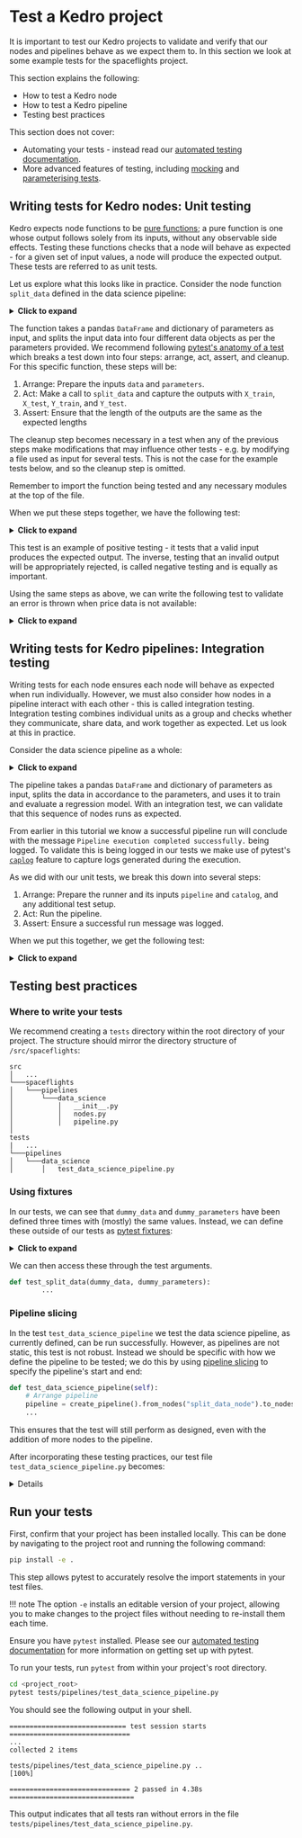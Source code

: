 # Test a Kedro project

It is important to test our Kedro projects to validate and verify that our nodes and pipelines behave as we expect them to. In this section we look at some example tests for the spaceflights project.

This section explains the following:

* How to test a Kedro node
* How to test a Kedro pipeline
* Testing best practices


This section does not cover:

* Automating your tests - instead read our [automated testing documentation](../develop/automated_testing.md).
* More advanced features of testing, including [mocking](https://realpython.com/python-mock-library/#what-is-mocking) and [parameterising tests](https://docs.pytest.org/en/7.1.x/example/parametrize.html).


## Writing tests for Kedro nodes: Unit testing

Kedro expects node functions to be [pure functions](https://realpython.com/python-functional-programming/#what-is-functional-programming); a pure function is one whose output follows solely from its inputs, without any observable side effects. Testing these functions checks that a node will behave as expected - for a given set of input values, a node will produce the expected output. These tests are referred to as unit tests.

Let us explore what this looks like in practice. Consider the node function `split_data` defined in the data science pipeline:

<details>
<summary><b>Click to expand</b></summary>

```python
def split_data(data: pd.DataFrame, parameters: dict[str, Any]) -> Tuple:
    """Splits data into features and targets training and test sets.

    Args:
        data: Data containing features and target.
        parameters: Parameters defined in parameters_data_science.yml.
    Returns:
        Split data.
    """
    X = data[parameters["features"]]
    y = data["price"]
    X_train, X_test, y_train, y_test = train_test_split(
        X, y, test_size=parameters["test_size"], random_state=parameters["random_state"]
    )
    return X_train, X_test, y_train, y_test
```

</details>

The function takes a pandas `DataFrame` and dictionary of parameters as input, and splits the input data into four different data objects as per the parameters provided. We recommend following [pytest's anatomy of a test](https://docs.pytest.org/en/7.1.x/explanation/anatomy.html#anatomy-of-a-test) which breaks a test down into four  steps: arrange, act, assert, and cleanup. For this specific function, these steps will be:

1. Arrange: Prepare the inputs `data` and `parameters`.
2. Act: Make a call to `split_data` and capture the outputs with `X_train`, `X_test`, `Y_train`, and `Y_test`.
3. Assert: Ensure that the length of the outputs are the same as the expected lengths

The cleanup step becomes necessary in a test when any of the previous steps make modifications that may influence other tests - e.g. by modifying a file used as input for several tests. This is not the case for the example tests below, and so the cleanup step is omitted.

Remember to import the function being tested and any necessary modules at the top of the file.

When we put these steps together, we have the following test:

<details>
<summary><b>Click to expand</b></summary>

```python
# NOTE: This example test is yet to be refactored.
# A complete version is available under the testing best practices section.

import pandas as pd
from spaceflights.pipelines.data_science.nodes import split_data

def test_split_data():
    # Arrange
    dummy_data = pd.DataFrame(
        {
            "engines": [1, 2, 3],
            "crew": [4, 5, 6],
            "passenger_capacity": [5, 6, 7],
            "price": [120, 290, 30],
        }
    )

    dummy_parameters = {
        "model_options": {
            "test_size": 0.2,
            "random_state": 3,
            "features": ["engines", "passenger_capacity", "crew"],
        }
    }

    # Act
    X_train, X_test, y_train, y_test = split_data(dummy_data, dummy_parameters["model_options"])

    # Assert
    assert len(X_train) == 2
    assert len(y_train) == 2
    assert len(X_test) == 1
    assert len(y_test) == 1
```

</details>


This test is an example of positive testing - it tests that a valid input produces the expected output. The inverse, testing that an invalid output will be appropriately rejected, is called negative testing and is equally as important.

Using the same steps as above, we can write the following test to validate an error is thrown when price data is not available:

<details>
<summary><b>Click to expand</b></summary>

```python
# NOTE: This example test is yet to be refactored.
# A complete version is available under the testing best practices section.

import pandas as pd
from spaceflights.pipelines.data_science.nodes import split_data

def test_split_data_missing_price():
    # Arrange
    dummy_data = pd.DataFrame(
        {
            "engines": [1, 2, 3],
            "crew": [4, 5, 6],
            "passenger_capacity": [5, 6, 7],
            # Note the missing price data
        }
    )

    dummy_parameters = {
        "model_options": {
            "test_size": 0.2,
            "random_state": 3,
            "features": ["engines", "passenger_capacity", "crew"],
        }
    }

    with pytest.raises(KeyError) as e_info:
        # Act
        X_train, X_test, y_train, y_test = split_data(dummy_data, dummy_parameters["model_options"])

    # Assert
    assert "price" in str(e_info.value) # checks that the error is about the missing price data
```
</details>

## Writing tests for Kedro pipelines: Integration testing

Writing tests for each node ensures each node will behave as expected when run individually. However, we must also consider how nodes in a pipeline interact with each other - this is called integration testing. Integration testing combines individual units as a group and checks whether they communicate, share data, and work together as expected. Let us look at this in practice.

Consider the data science pipeline as a whole:

<details>
<summary><b>Click to expand</b></summary>

```python
from kedro.pipeline import Pipeline, node, pipeline
from .nodes import evaluate_model, split_data, train_model


def create_pipeline(**kwargs) -> Pipeline:
    return pipeline(
        [
            node(
                func=split_data,
                inputs=["model_input_table", "params:model_options"],
                outputs=["X_train", "X_test", "y_train", "y_test"],
                name="split_data_node",
            ),
            node(
                func=train_model,
                inputs=["X_train", "y_train"],
                outputs="regressor",
                name="train_model_node",
            ),
            node(
                func=evaluate_model,
                inputs=["regressor", "X_test", "y_test"],
                outputs=None,
                name="evaluate_model_node",
            ),
        ]
    )
```
</details>

The pipeline takes a pandas `DataFrame` and dictionary of parameters as input, splits the data in accordance to the parameters, and uses it to train and evaluate a regression model. With an integration test, we can validate that this sequence of nodes runs as expected.

From earlier in this tutorial we know a successful pipeline run will conclude with the message `Pipeline execution completed successfully.` being logged. To validate this is being logged in our tests we make use of pytest's [`caplog`](https://docs.pytest.org/en/7.1.x/how-to/logging.html#caplog-fixture) feature to capture logs generated during the execution.

As we did with our unit tests, we break this down into several steps:

1. Arrange: Prepare the runner and its inputs `pipeline` and `catalog`, and any additional test setup.
2. Act: Run the pipeline.
3. Assert: Ensure a successful run message was logged.

When we put this together, we get the following test:

<details>
<summary><b>Click to expand</b></summary>

```python
# NOTE: This example test is yet to be refactored.
# A complete version is available under the testing best practices section.

import logging
import pandas as pd
from kedro.io import KedroDataCatalog
from kedro.runner import SequentialRunner
from spaceflights.pipelines.data_science import create_pipeline as create_ds_pipeline

def test_data_science_pipeline(caplog):    # Note: caplog is passed as an argument
    # Arrange pipeline
    pipeline = create_ds_pipeline()

    # Arrange data catalog
    catalog = KedroDataCatalog()

    dummy_data = pd.DataFrame(
        {
            "engines": [1, 2, 3],
            "crew": [4, 5, 6],
            "passenger_capacity": [5, 6, 7],
            "price": [120, 290, 30],
        }
    )

    duummy_parameters = {
        "model_options": {
            "test_size": 0.2,
            "random_state": 3,
            "features": ["engines", "passenger_capacity", "crew"],
        }
    }

    catalog.add_feed_dict(
        {
            "model_input_table" : dummy_data,
            "params:model_options": dummy_parameters["model_options"],
        }
    )

    # Arrange the log testing setup
    caplog.set_level(logging.DEBUG, logger="kedro") # Ensure all logs produced by Kedro are captured
    successful_run_msg = "Pipeline execution completed successfully."

    # Act
    SequentialRunner().run(pipeline, catalog)

    # Assert
    assert successful_run_msg in caplog.text

```

</details>

## Testing best practices

### Where to write your tests

We recommend creating a `tests` directory within the root directory of your project. The structure should mirror the directory structure of `/src/spaceflights`:

```
src
│   ...
└───spaceflights
│   └───pipelines
│       └───data_science
│           │   __init__.py
│           │   nodes.py
│           │   pipeline.py
│
tests
|   ...
└───pipelines
│   └───data_science
│       │   test_data_science_pipeline.py
```


### Using fixtures

In our tests, we can see that `dummy_data` and `dummy_parameters` have been defined three times with (mostly) the same values. Instead, we can define these outside of our tests as [pytest fixtures](https://docs.pytest.org/en/6.2.x/fixture.html#fixture):

<details>
<summary><b>Click to expand</b></summary>

```python
import pytest

@pytest.fixture
def dummy_data():
    return pd.DataFrame(
        {
            "engines": [1, 2, 3],
            "crew": [4, 5, 6],
            "passenger_capacity": [5, 6, 7],
            "price": [120, 290, 30],
        }
    )

@pytest.fixture
def dummy_parameters():
    parameters = {
        "model_options": {
            "test_size": 0.2,
            "random_state": 3,
            "features": ["engines", "passenger_capacity", "crew"],
        }
    }
    return parameters
```

</details>

We can then access these through the test arguments.

```python
def test_split_data(dummy_data, dummy_parameters):
        ...
```

### Pipeline slicing

In the test `test_data_science_pipeline` we test the data science pipeline, as currently defined, can be run successfully. However, as pipelines are not static, this test is not robust. Instead we should be specific with how we define the pipeline to be tested; we do this by using [pipeline slicing](../build/slice_a_pipeline.md#slice-a-pipeline-by-running-specified-nodes) to specify the pipeline's start and end:

```python
def test_data_science_pipeline(self):
    # Arrange pipeline
    pipeline = create_pipeline().from_nodes("split_data_node").to_nodes("evaluate_model_node")
    ...
```

This ensures that the test will still perform as designed, even with the addition of more nodes to the pipeline.


After incorporating these testing practices, our test file `test_data_science_pipeline.py` becomes:

<details>

```python
# tests/pipelines/test_data_science_pipeline.py

import logging
import pandas as pd
import pytest

from kedro.io import KedroDataCatalog
from kedro.runner import SequentialRunner
from spaceflights.pipelines.data_science import create_pipeline as create_ds_pipeline
from spaceflights.pipelines.data_science.nodes import split_data

@pytest.fixture
def dummy_data():
    return pd.DataFrame(
        {
            "engines": [1, 2, 3],
            "crew": [4, 5, 6],
            "passenger_capacity": [5, 6, 7],
            "price": [120, 290, 30],
        }
    )

@pytest.fixture
def dummy_parameters():
    parameters = {
        "model_options": {
            "test_size": 0.2,
            "random_state": 3,
            "features": ["engines", "passenger_capacity", "crew"],
        }
    }
    return parameters


def test_split_data(dummy_data, dummy_parameters):
    X_train, X_test, y_train, y_test = split_data(
        dummy_data, dummy_parameters["model_options"]
    )
    assert len(X_train) == 2
    assert len(y_train) == 2
    assert len(X_test) == 1
    assert len(y_test) == 1

def test_split_data_missing_price(dummy_data, dummy_parameters):
    dummy_data_missing_price = dummy_data.drop(columns="price")
    with pytest.raises(KeyError) as e_info:
        X_train, X_test, y_train, y_test = split_data(dummy_data_missing_price, dummy_parameters["model_options"])

    assert "price" in str(e_info.value)

def test_data_science_pipeline(caplog, dummy_data, dummy_parameters):
    pipeline = (
        create_ds_pipeline()
        .from_nodes("split_data_node")
        .to_nodes("evaluate_model_node")
    )
    catalog = KedroDataCatalog()
    catalog.add_feed_dict(
        {
            "model_input_table" : dummy_data,
            "params:model_options": dummy_parameters["model_options"],
        }
    )

    caplog.set_level(logging.DEBUG, logger="kedro")
    successful_run_msg = "Pipeline execution completed successfully."

    SequentialRunner().run(pipeline, catalog)

    assert successful_run_msg in caplog.text

```

</details>

## Run your tests

First, confirm that your project has been installed locally. This can be done by navigating to the project root and running the following command:

```bash
pip install -e .
```

This step allows pytest to accurately resolve the import statements in your test files.

!!! note
    The option `-e` installs an editable version of your project, allowing you to make changes to the project files without needing to re-install them each time.

Ensure you have `pytest` installed. Please see our [automated testing documentation](../develop/automated_testing.md) for more information on getting set up with pytest.

To run your tests, run `pytest` from within your project's root directory.

```bash
cd <project_root>
pytest tests/pipelines/test_data_science_pipeline.py
```

You should see the following output in your shell.

```
============================= test session starts ==============================
...
collected 2 items

tests/pipelines/test_data_science_pipeline.py ..                                                  [100%]

============================== 2 passed in 4.38s ===============================
```

This output indicates that all tests ran without errors in the file `tests/pipelines/test_data_science_pipeline.py`.

